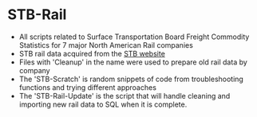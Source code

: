 # STB-Rail
* All scripts related to Surface Transportation Board Freight Commodity Statistics for 7 major North American Rail companies
* STB rail data acquired from the [STB website](https://prod.stb.gov/reports-data/economic-data/freight-commodity-statistics/)
* Files with 'Cleanup' in the name were used to prepare old rail data by company
* The 'STB-Scratch' is random snippets of code from troubleshooting functions and trying different approaches
* The 'STB-Rail-Update' is the script that will handle cleaning and importing new rail data to SQL when it is complete.
